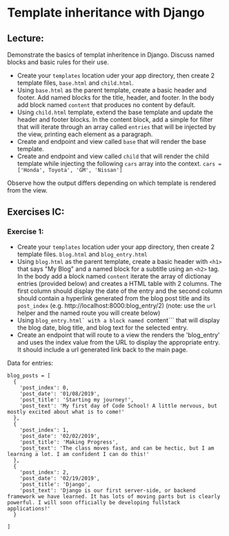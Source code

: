 # Template inheritance with Django

## Lecture:
Demonstrate the basics of templat inheritence in Django. Discuss named blocks and basic rules for their use.

* Create your ```templates``` location uder your app directory, then create 2 template files, ```base.html``` and ```child.html```.
* Using ```base.html``` as the parent template, create a basic header and footer. Add named blocks for the title, header, and footer. In the body add block named ```content``` that produces no content by default.
* Using ```child.html``` template, extend the base template and update the header and footer blocks. In the content block, add a simple for filter that will iterate through an array called ```entries``` that will be injected by the view, printing each element as a paragraph.
* Create and endpoint and view called ```base``` that will render the base template.
* Create and endpoint and view called ```child``` that will render the child template while injecting the following ```cars``` array into the context. ```cars = ['Honda', Toyota', 'GM', 'Nissan']```

Observe how the output differs depending on which template is rendered from the view.

## Exercises IC:

### Exercise 1:
* Create your ```templates``` location uder your app directory, then create 2 template files. ```blog.html``` and ```blog_entry.html```
* Using ```blog.html``` as the parent template, create a basic header with ```<h1>``` that says "My Blog" and a named block for a subtitle using an ```<h2>``` tag. In the body add a block named ```content``` iterate the array of dictionay entries (provided below) and creates a HTML table with 2 columns. The first column should display the date of the entry and the second column should contain a hyperlink generated from the blog post title and its ```post_index``` (e.g. http://localhost:8000:blog_entry/2) (note: use the ```url``` helper and the named route you will create below)
* Using ```blog_entry.html` with a block named ```content``` that will display the blog date, blog title, and blog text for the selected entry.
* Create an endpoint that will route to a view the renders the 'blog_entry' and uses the index value from the URL to display the appropriate entry. It should include a url generated link back to the main page.

Data for entries:
```
blog_posts = [
  {
    'post_index': 0,
    'post_date': '01/08/2019',
    'post_title': 'Starting my journey!',
    'post_text': 'My first day of Code School! A little nervous, but mostly excited about what is to come!'
  },
  {
    'post_index': 1,
    'post_date': '02/02/2019',
    'post_title': 'Making Progress',
    'post_text': 'The class moves fast, and can be hectic, but I am learning a lot. I am confident I can do this!'
  },
  {
    'post_index': 2,
    'post_date': '02/19/2019',
    'post_title': 'Django',
    'post_text': 'Django is our first server-side, or backend framework we have learned. It has lots of moving parts but is clearly powerful. I will soon officially be developing fullstack applications!'
  }

]
